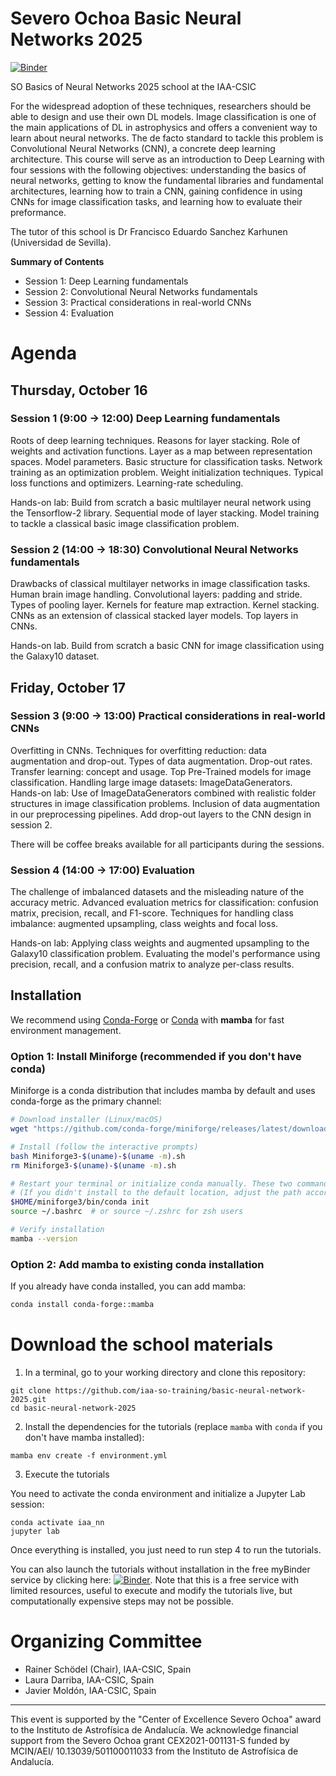 # Severo Ochoa Basic Neural Networks 2025
[![Binder](https://mybinder.org/badge_logo.svg)](https://mybinder.org/v2/gh/iaa-so-training/basic-neural-network-2025/HEAD)

SO Basics of Neural Networks 2025 school at the IAA-CSIC

For the widespread adoption of these techniques, researchers should be able to design and use their own DL models. Image classification is one of the main applications of DL  in astrophysics and offers a convenient way to learn about neural networks. The de facto standard to tackle this problem is Convolutional Neural Networks (CNN), a concrete deep learning architecture.  This course will serve as an introduction to Deep Learning with four  sessions with the following objectives: understanding the basics of neural networks, getting to know the fundamental libraries and fundamental architectures, learning how to train a CNN, gaining confidence in using CNNs for image classification tasks, and learning how to evaluate their preformance.

The tutor of this school is Dr Francisco Eduardo Sanchez Karhunen (Universidad de Sevilla).

**Summary of Contents**

- Session 1: Deep Learning fundamentals
- Session 2: Convolutional Neural Networks fundamentals
- Session 3: Practical considerations in real-world CNNs
- Session 4: Evaluation

# Agenda

## Thursday, October 16

### Session 1 (9:00 → 12:00) Deep Learning fundamentals

Roots of deep learning techniques. Reasons for layer stacking. Role of weights and activation functions. Layer as a map between representation spaces. Model parameters. Basic structure for classification tasks. Network training as an optimization problem. Weight initialization techniques. Typical loss functions and optimizers. Learning-rate scheduling.

Hands-on lab: Build from scratch a basic multilayer neural network using the Tensorflow-2 library. Sequential mode of layer stacking. Model training to tackle a classical basic image classification problem.

### Session 2 (14:00 → 18:30) Convolutional Neural Networks fundamentals

Drawbacks of classical multilayer networks in image classification tasks. Human brain image handling. Convolutional layers: padding and stride. Types of pooling layer. Kernels for feature map extraction. Kernel stacking. CNNs as an extension of classical stacked layer models. Top layers in CNNs.

Hands-on lab. Build from scratch a basic CNN for image classification using the Galaxy10 dataset.

## Friday, October 17
### Session 3 (9:00 → 13:00) Practical considerations in real-world CNNs

Overfitting in CNNs. Techniques for overfitting reduction: data augmentation and drop-out. Types of data augmentation. Drop-out rates. Transfer learning: concept and usage. Top Pre-Trained models for image classification. Handling large image datasets: ImageDataGenerators.
Hands-on lab: Use of ImageDataGenerators combined with realistic folder structures in image classification problems. Inclusion of data augmentation in our preprocessing pipelines. Add drop-out layers to the CNN design in session 2.

There will be coffee breaks available for all participants during the sessions.

### Session 4 (14:00 → 17:00) Evaluation

The challenge of imbalanced datasets and the misleading nature of the accuracy metric. Advanced evaluation metrics for classification: confusion matrix, precision, recall, and F1-score. Techniques for handling class imbalance: augmented upsampling, class weights and focal loss.

Hands-on lab: Applying class weights and augmented upsampling to the Galaxy10 classification problem. Evaluating the model's performance using precision, recall, and a confusion matrix to analyze per-class results.






## Installation

We recommend using [Conda-Forge](https://conda-forge.org/) or [Conda](https://docs.conda.io/en/latest/miniconda.html) with **mamba** for fast environment management.

### Option 1: Install Miniforge (recommended if you don't have conda)

Miniforge is a conda distribution that includes mamba by default and uses conda-forge as the primary channel:

```bash
# Download installer (Linux/macOS)
wget "https://github.com/conda-forge/miniforge/releases/latest/download/Miniforge3-$(uname)-$(uname -m).sh"

# Install (follow the interactive prompts)
bash Miniforge3-$(uname)-$(uname -m).sh
rm Miniforge3-$(uname)-$(uname -m).sh

# Restart your terminal or initialize conda manually. These two commands will initialize conda manually.
# (If you didn't install to the default location, adjust the path accordingly)
$HOME/miniforge3/bin/conda init
source ~/.bashrc  # or source ~/.zshrc for zsh users

# Verify installation
mamba --version
```

### Option 2: Add mamba to existing conda installation

If you already have conda installed, you can add mamba:

```bash
conda install conda-forge::mamba
```

# Download the school materials
1. In a terminal, go to your working directory and clone this repository:

```
git clone https://github.com/iaa-so-training/basic-neural-network-2025.git
cd basic-neural-network-2025
```

2. Install the dependencies for the tutorials (replace `mamba` with `conda` if you don't have mamba installed):
```
mamba env create -f environment.yml
```

3. Execute the tutorials

You need to activate the conda environment and initialize a Jupyter Lab session:

```
conda activate iaa_nn
jupyter lab
```

Once everything is installed, you just need to run step 4 to run the tutorials.

You can also launch the tutorials without installation in the free myBinder service by clicking here: [![Binder](https://mybinder.org/badge_logo.svg)](https://mybinder.org/v2/gh/iaa-so-training/basic-neural-network-2025/HEAD). Note that this is a free service with limited resources, useful to execute and modify the tutorials live, but computationally expensive steps may not be possible.


# Organizing Committee 

- Rainer Schödel (Chair), IAA-CSIC, Spain 
- Laura Darriba, IAA-CSIC, Spain  
- Javier Moldón, IAA-CSIC, Spain 


--- 
This event is supported by the "Center of Excellence Severo Ochoa" award to the Instituto de Astrofísica de Andalucía. We acknowledge financial support from the Severo Ochoa grant CEX2021-001131-S funded by MCIN/AEI/ 10.13039/501100011033 from the Instituto de Astrofísica de Andalucía.
